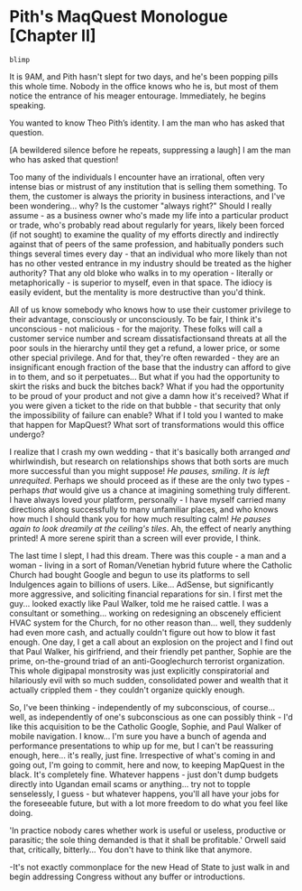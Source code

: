 # Pith's MaqQuest Monologue [Chapter II]

`blimp`

It is 9AM, and Pith hasn't slept for two days, and he's been popping pills this whole time. Nobody in the office knows who he is, but most of them notice the entrance of his meager entourage. Immediately, he begins speaking.

You wanted to know Theo Pith’s identity. I am the man who has asked that question.

[A bewildered silence before he repeats, suppressing a laugh] I am the man who has asked that question!

Too many of the individuals I encounter have an irrational, often very intense bias or mistrust of any institution that is selling them something. To them, the customer is always the priority in business interactions, and I've been wondering... why? Is the customer "always right?" Should I really assume - as a business owner who's made my life into a particular product or trade, who's probably read about regularly for years, likely been forced (if not sought) to examine the quality of my efforts directly and indirectly against that of peers of the same profession, and habitually ponders such things several times every day - that an individual who more likely than not has no other vested entrance in my industry should be treated as the higher authority? That any old bloke who walks in to my operation - literally or metaphorically - is superior to myself, even in that space. The idiocy is easily evident, but the mentality is more destructive than you'd think. 

All of us know somebody who knows how to use their customer privilege to their advantage, consciously or unconsciously. To be fair, I think it's unconscious - not malicious - for the majority. These folks will call a customer service number and scream dissatisfactionsand threats at all the poor souls in the hierarchy until they get a refund, a lower price, or some other special privilege. And for that, they're often rewarded - they are an insignificant enough fraction of the base that the industry can afford to give in to them, and so it perpetuates... But what if you had the opportunity to skirt the risks and buck the bitches back? What if you had the opportunity to be proud of your product and not give a damn how it's received? What if you were given a ticket to the ride on that bubble - that security that only the impossibility of failure can enable? What if I told you I wanted to make that happen for MapQuest? What sort of transformations would this office undergo?

I realize that I crash my own wedding - that it's basically both arranged _and_ whirlwindish, but research on relationships shows that both sorts are much more successful than you might suppose! _He pauses, smiling_. _It is left unrequited_. Perhaps we should proceed as if these are the only two types - perhaps _that_ would give us a chance at imagining something truly different. I have always loved your platform, personally - I have myself carried many directions along successfully to many unfamiliar places, and who knows how much I should thank you for how much resulting calm! _He pauses again to look dreamily at the ceiling's tiles_. Ah, the effect of nearly anything printed! A more serene spirit than a screen will ever provide, I think.

The last time I slept, I had this dream. There was this couple - a man and a woman - living in a sort of Roman/Venetian hybrid future where the Catholic Church had bought Google and begun to use its platforms to sell Indulgences again to billions of users. Like... AdSense, but significantly more aggressive, and soliciting financial reparations for sin. I first met the guy... looked exactly like Paul Walker, told me he raised cattle. I was a consultant or something... working on redesigning an obscenely efficient HVAC system for the Church, for no other reason than... well, they suddenly had even more cash, and actually couldn't figure out how to blow it fast enough. One day, I get a call about an explosion on the project and I find out that Paul Walker, his girlfriend, and their friendly pet panther, Sophie are the prime, on-the-ground triad of an anti-Googlechurch terrorist organization. This whole digipapal monstrosity was just explicitly conspiratorial and hilariously evil with so much sudden, consolidated power and wealth that it actually crippled them - they couldn't organize quickly enough.

So, I've been thinking - independently of my subconscious, of course... well, as independently of one's subconscious as one can possibly think - I'd like this acquisition to be the Catholic Google, Sophie, and Paul Walker of mobile navigation. I know... I'm sure you have a bunch of agenda and performance presentations to whip up for me, but I can't be reassuring enough, here... it's really, just fine. Irrespective of what's coming in and going out, I'm going to commit, here and now, to keeping MapQuest in the black. It's completely fine. Whatever happens - just don't dump budgets directly into Ugandan email scams or anything... try not to topple senselessly, I guess - but whatever happens, you'll all have your jobs for the foreseeable future, but with a lot more freedom to do what you feel like doing. 

'In practice nobody cares whether work is useful or useless, productive or parasitic; the sole thing demanded is that it shall be profitable.' Orwell said that, critically, bitterly... You don't have to think like that anymore.

-It's not exactly commonplace for the new Head of State to just walk in and begin addressing Congress without any buffer or introductions.
